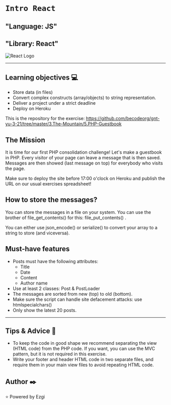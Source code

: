# `Intro React`

## "Language: JS"
## "Library: React" 
![React Logo](https://upload.wikimedia.org/wikipedia/commons/a/a7/React-icon.svg)

---

## Learning objectives :computer:

- Store data (in files)
- Convert complex constructs (array/objects) to string representation.
- Deliver a project under a strict deadline
- Deploy on Heroku

This is the repository for the exercise: https://github.com/becodeorg/gnt-yu-3-21/tree/master/3.The-Mountain/5.PHP-Guestbook


## The Mission

It is time for our first PHP consolidation challenge!
Let's make a guestbook in PHP.
Every visitor of your page can leave a message that is then saved. Messages are then showed (last message on top) for everybody who visits the page.

Make sure to deploy the site before 17:00 o'clock on Heroku and publish the URL on our usual exercises spreadsheet!

## How to store the messages?
You can store the messages in a file on your system. You can use the brother of file_get_contents() for this: file_put_contents() .

You can either use json_encode() or serialize() to convert your array to a string to store (and viceversa).

## Must-have features

- Posts must have the following attributes:
     - Title
     - Date
     - Content
     - Author name
- Use at least 2 classes: Post & PostLoader
- The messages are sorted from new (top) to old (bottom).
- Make sure the script can handle site defacement attacks: use htmlspecialchars()
- Only show the latest 20 posts.


---

## Tips & Advice :wrench:

+ To keep the code in good shape we recommend separating the view (HTML code) from the PHP code. If you want, you can use the MVC pattern, but it is not required in this exercise.
+ Write your footer and header HTML code in two separate files, and require them in your main view files to avoid repeating HTML code.

## Author :black_nib:
:star: Powered by Ezgi
